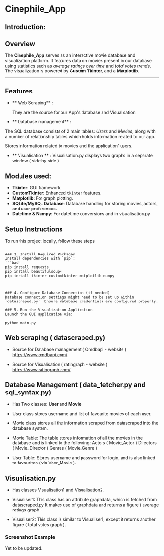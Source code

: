 # Cinephile_App 
## Introduction: 

 

## Overview

The **Cinephile_App** serves as an interactive movie database and visualization platform. It features data on movies present  in our database  using statistics such as *average ratings over time* and *total votes trends*. The visualization is powered by **Custom Tkinter**, and a **Matplotlib**.

---

## Features
-   ** Web Scraping** :

     They are the source for our App's database and Visualisation
    
-   ** Database management** :

   The SQL database consists of 2 main tables: *Users* and *Movies*, along with a number of
  relationship tables which holds information related to our app.
  
   Stores information related to movies and the application' users.
- ** Visualisation ** : Visualisation.py displays two graphs in a separate window ( side by side ) 

## Modules used: 
- **Tkinter**: GUI framework.
- **CustomTkinter**: Enhanced `tkinter` features.
- **Matplotlib**: For graph plotting.
- **SQLite/MySQL Database**: Database handling for storing movies, actors, and user preferences.
- **Datetime & Numpy**: For datetime conversions and in visualisation.py

## Setup Instructions

To run this project locally, follow these steps
```

### 2. Install Required Packages
Install dependencies with `pip`:
```bash
pip install requests
pip install beautifulsoup4
pip install tkinter customtkinter matplotlib numpy



### 4. Configure Database Connection (if needed)
Database connection settings might need to be set up within `datascraped.py`. Ensure database credentials are configured properly.

### 5. Run the Visualization Application
Launch the GUI application via:

python main.py
```
## Web scraping ( datascraped.py) 

- Source for Database management ( Omdbapi - website )
   https://www.omdbapi.com/

- Source for Visualisation ( ratingraph - website )
    https://www.ratingraph.com/

## Database Management ( data_fetcher.py and sql_syntax.py) 

- Has Two classes:
  **User** and **Movie**
 
- User class stores username and list of favourite movies of each user.
- Movie class stores all the information scraped from datascraped into the database system.

- Movie Table:
  The table stores information of all the movies in the database and is linked to the following:
  Actors ( Movie_Actor )
  Directors ( Movie_Director )
  Genres ( Movie_Genre )

- User Table:
 Stores username and password for login, and is also linked to favourites ( via Vser_Movie ).
## Visualisation.py
- Has classes Visualisation1 and Visualisation2. 
- Visualiser1: This class has an attribute graphdata, which is fetched from datascraped.py
  It makes use of graphdata and returns a figure ( average ratings graph )
   
- Visualiser2: This class is similar to Visualiser1, except it returns another figure
  ( total votes graph ).

### Screenshot Example
 Yet to be updated.

 ## 

